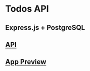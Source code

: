 # Todos API

## Express.js + PostgreSQL

## [API](http://62.72.33.149:4001)

## [App Preview](http://62.72.33.149:3001)
